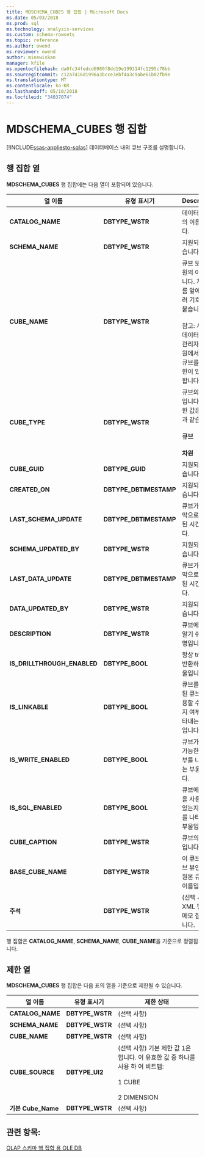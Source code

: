 ```yaml
---
title: MDSCHEMA_CUBES 행 집합 | Microsoft Docs
ms.date: 05/03/2018
ms.prod: sql
ms.technology: analysis-services
ms.custom: schema-rowsets
ms.topic: reference
ms.author: owend
ms.reviewer: owend
author: minewiskan
manager: kfile
ms.openlocfilehash: da0fc34fedcd6980f8dd19e199314fc1295c78bb
ms.sourcegitcommit: c12a7416d1996a3bcce3ebf4a3c9abe61b02fb9e
ms.translationtype: MT
ms.contentlocale: ko-KR
ms.lasthandoff: 05/10/2018
ms.locfileid: "34037074"
---
```

# <a name="mdschemacubes-rowset"></a>MDSCHEMA_CUBES 행 집합
[!INCLUDE[ssas-appliesto-sqlas](../../../includes/ssas-appliesto-sqlas.md)]
  데이터베이스 내의 큐브 구조를 설명합니다.  
  
## <a name="rowset-columns"></a>행 집합 열  
 **MDSCHEMA_CUBES** 행 집합에는 다음 열이 포함되어 있습니다.  
  
|열 이름|유형 표시기|Description|  
|-----------------|--------------------|-----------------|  
|**CATALOG_NAME**|**DBTYPE_WSTR**|데이터베이스의 이름입니다.|  
|**SCHEMA_NAME**|**DBTYPE_WSTR**|지원되지 않습니다.|  
|**CUBE_NAME**|**DBTYPE_WSTR**|큐브 또는 차원의 이름입니다. 차원 이름 앞에는 달러 기호($)가 붙습니다.<br /><br /> 참고: 서버 및 데이터베이스 관리자만 차원에서 만든 큐브를 볼 권한이 있어야 합니다.|  
|**CUBE_TYPE**|**DBTYPE_WSTR**|큐브의 유형입니다. 유효한 값은 다음과 같습니다.<br /><br /> **큐브**<br /><br /> **차원**|  
|**CUBE_GUID**|**DBTYPE_GUID**|지원되지 않습니다.|  
|**CREATED_ON**|**DBTYPE_DBTIMESTAMP**|지원되지 않습니다.|  
|**LAST_SCHEMA_UPDATE**|**DBTYPE_DBTIMESTAMP**|큐브가 마지막으로 처리된 시간입니다.|  
|**SCHEMA_UPDATED_BY**|**DBTYPE_WSTR**|지원되지 않습니다.|  
|**LAST_DATA_UPDATE**|**DBTYPE_DBTIMESTAMP**|큐브가 마지막으로 처리된 시간입니다.|  
|**DATA_UPDATED_BY**|**DBTYPE_WSTR**|지원되지 않습니다.|  
|**DESCRIPTION**|**DBTYPE_WSTR**|큐브에 대한 알기 쉬운 설명입니다.|  
|**IS_DRILLTHROUGH_ENABLED**|**DBTYPE_BOOL**|항상 true를 반환하는 부울입니다.|  
|**IS_LINKABLE**|**DBTYPE_BOOL**|큐브를 연결된 큐브에 사용할 수 있는지 여부를 나타내는 부울입니다.|  
|**IS_WRITE_ENABLED**|**DBTYPE_BOOL**|큐브가 쓰기 가능한지 여부를 나타내는 부울입니다.|  
|**IS_SQL_ENABLED**|**DBTYPE_BOOL**|큐브에 SQL을 사용할 수 있는지 여부를 나타내는 부울입니다.|  
|**CUBE_CAPTION**|**DBTYPE_WSTR**|큐브의 캡션입니다.|  
|**BASE_CUBE_NAME**|**DBTYPE_WSTR**|이 큐브가 큐브 뷰인 경우 원본 큐브의 이름입니다.|  
|**주석**|**DBTYPE_WSTR**|(선택 사항) XML 형식의 메모 집합입니다.|  
  
 행 집합은 **CATALOG_NAME**, **SCHEMA_NAME**, **CUBE_NAME**을 기준으로 정렬됩니다.  
  
## <a name="restriction-columns"></a>제한 열  
 **MDSCHEMA_CUBES** 행 집합은 다음 표의 열을 기준으로 제한될 수 있습니다.  
  
|열 이름|유형 표시기|제한 상태|  
|-----------------|--------------------|-----------------------|  
|**CATALOG_NAME**|**DBTYPE_WSTR**|(선택 사항)|  
|**SCHEMA_NAME**|**DBTYPE_WSTR**|(선택 사항)|  
|**CUBE_NAME**|**DBTYPE_WSTR**|(선택 사항)|  
|**CUBE_SOURCE**|**DBTYPE_UI2**|(선택 사항) 기본 제한 값 1은 합니다. 이 유효한 값 중 하나를 사용 하 여 비트맵:<br /><br /> 1 CUBE<br /><br /> 2 DIMENSION|  
|**기본 Cube_Name**|**DBTYPE_WSTR**|(선택 사항)|  
  
## <a name="see-also"></a>관련 항목:  
 [OLAP 스키마 행 집합 용 OLE DB](../../../analysis-services/schema-rowsets/ole-db-olap/ole-db-for-olap-schema-rowsets.md)  
  
  
